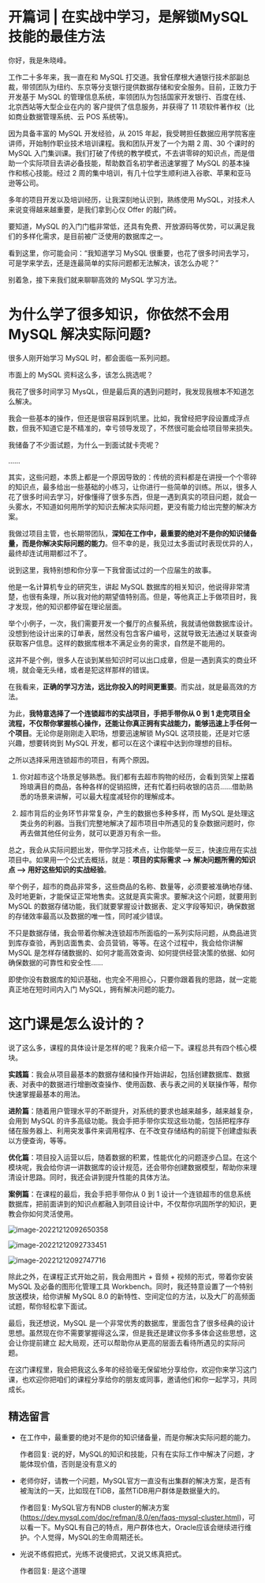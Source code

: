 

# 开篇词 \| 在实战中学习，是解锁MySQL技能的最佳方法

你好，我是朱晓峰。

工作二十多年来，我一直在和 MySQL 打交道。我曾任摩根大通银行技术部副总裁，带领团队为纽约、东京等分支银行提供数据存储和安全服务。目前，正致力于开发基于 MySQL 的管理信息系统，率领团队为包括国家开发银行、百度在线、北京西站等大型企业在内的 客户提供了信息服务，并获得了 11 项软件著作权（比如商业数据管理系统、云 POS 系统等)。

因为具备丰富的 MySQL 开发经验，从 2015 年起，我受聘担任数据应用学院客座讲师，开始制作职业技术培训课程。我和团队开发了一个为期 2 周、30 个课时的 MySQL 入门集训课。我们打破了传统的教学模式，不去讲零碎的知识点，而是借助一个实际项目去讲必备技能，帮助数百名初学者迅速掌握了 MySQL 的基本操作和核心技能。经过 2 周的集中培训，有几十位学生顺利进入谷歌、苹果和亚马逊等公司。

多年的项目开发以及培训经历，让我深刻地认识到，熟练使用 MySQL，对技术人来说变得越来越重要，是我们拿到心仪 Offer 的敲门砖。

要知道，MySQL 的入门门槛非常低，还具有免费、开放源码等优势，可以满足我们的多样化需求，是目前被广泛使用的数据库之一。

看到这里，你可能会问：“我知道学习 MySQL 很重要，也花了很多时间去学习，可是学来学去，还是连最简单的实际问题都无法解决，该怎么办呢？”

别着急，接下来我们就来聊聊高效的 MySQL 学习方法。

# 为什么学了很多知识，你依然不会用 MySQL 解决实际问题?

很多人刚开始学习 MySQL 时，都会面临一系列问题。

市面上的 MySQL 资料这么多，该怎么挑选呢？

我花了很多时间学习 MysQL，但是最后真的遇到问题时，我发现我根本不知道怎么解决。

我会一些基本的操作，但还是很容易踩到坑里。比如，我曾经把字段设置成浮点数，但我不知道它是不精准的，幸亏领导发现了，不然很可能会给项目带来损失。

我储备了不少面试题，为什么一到面试就卡壳呢？

……

其实，这些问题，本质上都是一个原因导致的：传统的资料都是在讲授一个个零碎的知识点，最多给出一些基础的小练习，让你进行一些简单的训练。所以，很多人花了很多时间去学习，好像懂得了很多东西，但是一遇到真实的项目问题，就会一头雾水，不知道如何用所学的知识去解决实际问题，更没有能力给出完整的解决方案。

我做过项目主管，也长期带团队，**深知在工作中，最重要的绝对不是你的知识储备量，而是你解决实际问题的能力**。但不幸的是，我见过太多面试时表现优异的人，最终却连试用期都过不了。

说到这里，我特别想和你分享一下我曾面试过的一个应届生的故事。

他是一名计算机专业的研究生，讲起 MySQL 数据库的相关知识，他说得非常清楚，也很有条理，所以我对他的期望值特别高。但是，等他真正上手做项目时，我才发现，他的知识都停留在理论层面。

举个小例子，一次，我们需要开发一个餐厅的点餐系统，我就请他做数据库设计。没想到他设计出来的订单表，居然没有包含客户编号，这就导致无法通过关联查询获取客户信息。这样的数据库根本不满足业务的需求，自然是不能用的。

这并不是个例，很多人在谈到某些知识时可以出口成章，但是一遇到真实的商业环境，就会毫无头绪，或者是犯这样那样的错误。

在我看来，**正确的学习方法，远比你投入的时间更重要**。而实战，就是最高效的方法。

为此，**我特意选择了一个连锁超市的实战项目，手把手带你从 0 到 1 走完项目全流程，不仅帮你掌握核心操作，还能让你真正拥有实战能力，能够迅速上手任何一个项目**。无论你是刚刚走入职场，想要迅速解锁 MySQL 这项技能，还是对它感兴趣，想要转岗到 MySQL 开发，都可以在这个课程中达到你理想的目标。

之所以选择采用连锁超市的项目，有两个原因。

1.  你对超市这个场景足够熟悉。我们都有去超市购物的经历，会看到货架上摆着玲琅满目的商品，各种各样的促销招牌，还有忙着扫码收银的店员……借助熟悉的场景来讲解，可以最大程度减轻你的理解成本。

2.  超市背后的业务环节非常复杂，产生的数据也多种多样，而 MySQL 是处理这类业务的利器。当我们完整地解决了超市项目中所遇见的复杂数据问题时，你再去做其他任何业务，就可以更游刃有余一些。

总之，我会从实际问题出发，带你学习技术点，让你能举一反三，快速应用在实战项目中。如果用一个公式去概括，就是：**项目的实际需求 --&gt; 解决问题所需的知识点 --&gt; 用好这些知识的实战经验**。

举个例子，超市的商品非常多，这些商品的名称、数量等，必须要被准确地存储、及时地更新，才能保证正常地售卖。这就是真实需求。要解决这个问题，就要用到 MySQL 的数据存储功能，我们就要掌握设计数据表、定义字段等知识，确保数据的存储效率最高以及数据的唯一性，同时减少错误。

不只是数据存储，我会带着你解决连锁超市所面临的一系列实际问题，从商品进货到库存查验，再到店面售卖、会员营销，等等。在这个过程中，我会给你讲解 MySQL 是怎样存储数据的、如何才能高效查询、如何提供经营决策的依据、如何确保数据的可靠性和安全性……

即使你没有数据库的知识基础，也完全不用担心，只要你跟着我的思路，就一定能真正地在短时间内入门 MySQL，拥有解决问题的能力。

# 这门课是怎么设计的？

说了这么多，课程的具体设计是怎样的呢？我来介绍一下。课程总共有四个核心模块。

**实践篇**：我会从项目最基本的数据存储和操作开始讲起，包括创建数据库、数据表、对表中的数据进行增删改查操作、使用函数、表与表之间的关联操作等，帮你快速掌握最基本的用法。

**进阶篇**：随着用户管理水平的不断提升，对系统的要求也越来越多，越来越复杂，会用到 MySQL 的许多高级功能。我会手把手带你实现这些功能，包括把程序存储在服务器上、利用突发事件来调用程序、在不改变存储结构的前提下创建虚拟表以方便查询，等等。

**优化篇**：项目投入运营以后，随着数据的积累，性能优化的问题逐步凸显。在这个模块呢，我会给你讲一讲数据库的设计规范，还会带你创建数据模型，帮助你来理清设计思路。同时，我还会讲到提升性能的具体方法。

**案例篇**：在课程的最后，我会手把手带你从 0 到 1 设计一个连锁超市的信息系统数据库，把前面讲到的知识点都融入到项目设计中，不仅帮你巩固所学的知识，更教会你如何灵活使用。

![image-20221212092650358](%E5%BC%80%E7%AF%87%E8%AF%8D%20%E5%9C%A8%E5%AE%9E%E6%88%98%E4%B8%AD%E5%AD%A6%E4%B9%A0%EF%BC%8C%E6%98%AF%E8%A7%A3%E9%94%81%20MySQL%20%E6%8A%80%E8%83%BD%E7%9A%84%E6%9C%80%E4%BD%B3%E6%96%B9%E6%B3%95.resource/image-20221212092650358.png)

![image-20221212092733451](%E5%BC%80%E7%AF%87%E8%AF%8D%20%E5%9C%A8%E5%AE%9E%E6%88%98%E4%B8%AD%E5%AD%A6%E4%B9%A0%EF%BC%8C%E6%98%AF%E8%A7%A3%E9%94%81%20MySQL%20%E6%8A%80%E8%83%BD%E7%9A%84%E6%9C%80%E4%BD%B3%E6%96%B9%E6%B3%95.resource/image-20221212092733451-1670808456727-3.png)

![image-20221212092747716](%E5%BC%80%E7%AF%87%E8%AF%8D%20%E5%9C%A8%E5%AE%9E%E6%88%98%E4%B8%AD%E5%AD%A6%E4%B9%A0%EF%BC%8C%E6%98%AF%E8%A7%A3%E9%94%81%20MySQL%20%E6%8A%80%E8%83%BD%E7%9A%84%E6%9C%80%E4%BD%B3%E6%96%B9%E6%B3%95.resource/image-20221212092747716.png)

除此之外，在课程正式开始之前，我会用图片 + 音频 + 视频的形式，带着你安装 MySQL 及必备的图形化管理工具 Workbench。同时，我还特意设置了一个特别放送模块，给你讲解 MySQL 8.0 的新特性、空间定位的方法，以及大厂的高频面试题，帮你轻松拿下面试。

最后，我还想说，MySQL 是一个非常优秀的数据库，里面包含了很多经典的设计思想。虽然现在你不需要掌握得这么深，但是我还是建议你多多体会这些思想，这会让你提前建立 起大局观，还可以帮助你从更高的层面去看待所遇见的实际问题。

在这门课程里，我会把我这么多年的经验毫无保留地分享给你，欢迎你来学习这门课，也欢迎你把咱们的课程分享给你的朋友或同事，邀请他们和你一起学习，共同成长。

## 精选留言

- 在工作中，最重要的绝对不是你的知识储备量，而是你解决实际问题的能力。

  作者回复: 说的好，MySQL的知识和技能，只有在实际工作中解决了问题，才能体现价值，否则是没有意义的

- 老师你好，请教一个问题，MySQL官方一直没有出集群的解决方案，是否有被淘汰的一天，比如现在TiDB，虽然TiDB用户群体是数据量大的。

  作者回复: MySQL官方有NDB cluster的解决方案(https://dev.mysql.com/doc/refman/8.0/en/faqs-mysql-cluster.html)，可以看一下。MySQL有自己的特点，用户群体也大，Oracle应该会继续进行维护。个人觉得，MySQL的生命周期还长。

- 光说不练假把式，光练不说傻把式，又说又练真把式。

  作者回复: 是这个道理